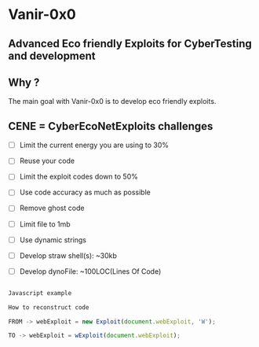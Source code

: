 # Vanir-0x0

## Advanced Eco friendly Exploits for CyberTesting and development

## Why ?
The main goal with Vanir-0x0 is to develop eco friendly exploits.



## CENE = CyberEcoNetExploits challenges

- [ ]  Limit the current energy you are using to 30%
- [ ]  Reuse your code
- [ ]  Limit the exploit codes down to 50%
- [ ]  Use code accuracy as much as possible
- [ ]  Remove ghost code
- [ ]  Limit file to 1mb
- [ ]  Use dynamic strings
- [ ]  Develop straw shell(s): ~30kb
- [ ]  Develop dynoFile: ~100LOC(Lines Of Code)







```javascript

Javascript example

How to reconstruct code

FROM -> webExploit = new Exploit(document.webExploit, 'W');  

TO -> webExploit = wExploit(document.webExploit);
            








